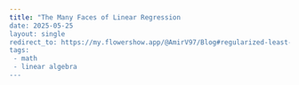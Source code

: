 ```yaml
---
title: "The Many Faces of Linear Regression
date: 2025-05-25
layout: single
redirect_to: https://my.flowershow.app/@AmirV97/Blog#regularized-least-squares
tags:
 - math
 - linear algebra
---
```

